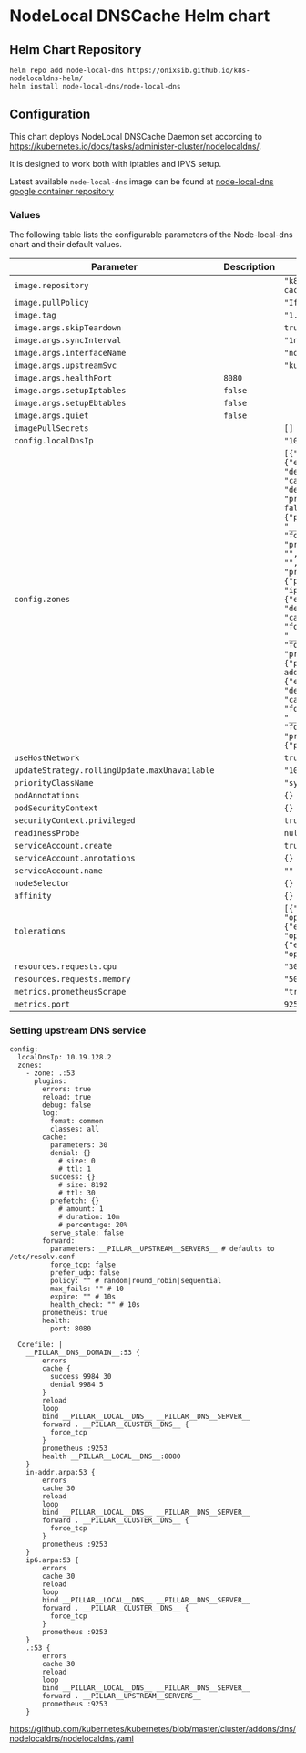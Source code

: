 # NodeLocal DNSCache Helm chart

## Helm Chart Repository

```
helm repo add node-local-dns https://onixsib.github.io/k8s-nodelocaldns-helm/
helm install node-local-dns/node-local-dns
```

## Configuration

This chart deploys NodeLocal DNSCache Daemon set according to https://kubernetes.io/docs/tasks/administer-cluster/nodelocaldns/.

It is designed to work both with iptables and IPVS setup.

Latest available `node-local-dns` image can be found at [node-local-dns google container repository](https://console.cloud.google.com/gcr/images/google-containers/GLOBAL/k8s-dns-node-cache)

### Values

The following table lists the configurable parameters of the Node-local-dns chart and their default values.

| Parameter                | Description             | Default        |
| ------------------------ | ----------------------- | -------------- |
| `image.repository` |  | `"k8s.gcr.io/dns/k8s-dns-node-cache"` |
| `image.pullPolicy` |  | `"IfNotPresent"` |
| `image.tag` |  | `"1.17.4"` |
| `image.args.skipTeardown` |  | `true` |
| `image.args.syncInterval` |  | `"1ns"` |
| `image.args.interfaceName` |  | `"nodelocaldns"` |
| `image.args.upstreamSvc` |  | `"kube-dns"` |
| `image.args.healthPort` | `8080` |
| `image.args.setupIptables` | `false` |
| `image.args.setupEbtables` | `false` |
| `image.args.quiet` | `false` |
| `imagePullSecrets` |  | `[]` |
| `config.localDnsIp` |  | `"10.19.128.2"` |
| `config.zones` |  | `[{"zone": ".:53", "plugins": {"errors": true, "reload": true, "debug": false, "log": true, "cache": {"parameters": 30, "denial": {}, "success": {}, "prefetch": {}, "serve_stale": false}, "forward": {"parameters": "__PILLAR__UPSTREAM__SERVERS__", "force_tcp": false, "prefer_udp": false, "policy": "", "max_fails": "", "expire": "", "health_check": ""}, "prometheus": true, "health": {"port": 8080}}}, {"zone": "ip6.arpa:53", "plugins": {"errors": true, "reload": true, "debug": false, "log": true, "cache": {"parameters": 30}, "forward": {"parameters": "__PILLAR__UPSTREAM__SERVERS__", "force_tcp": false}, "prometheus": true, "health": {"port": 8080}}}, {"zone": "in-addr.arpa:53", "plugins": {"errors": true, "reload": true, "debug": false, "log": true, "cache": {"parameters": 30}, "forward": {"parameters": "__PILLAR__UPSTREAM__SERVERS__", "force_tcp": false}, "prometheus": true, "health": {"port": 8080}}}]` |
| `useHostNetwork` |  | `true` |
| `updateStrategy.rollingUpdate.maxUnavailable` |  | `"10%"` |
| `priorityClassName` |  | `"system-node-critical"` |
| `podAnnotations` |  | `{}` |
| `podSecurityContext` |  | `{}` |
| `securityContext.privileged` |  | `true` |
| `readinessProbe` |  | `null` |
| `serviceAccount.create` |  | `true` |
| `serviceAccount.annotations` |  | `{}` |
| `serviceAccount.name` |  | `""` |
| `nodeSelector` |  | `{}` |
| `affinity` |  | `{}` |
| `tolerations` |  | `[{"key": "CriticalAddonsOnly", "operator": "Exists"}, {"effect": "NoExecute", "operator": "Exists"}, {"effect": "NoSchedule", "operator": "Exists"}]` |
| `resources.requests.cpu` |  | `"30m"` |
| `resources.requests.memory` |  | `"50Mi"` |
| `metrics.prometheusScrape` |  | `"true"` |
| `metrics.port` |  | `9253` |

### Setting upstream DNS service

```
config:
  localDnsIp: 10.19.128.2
  zones:
    - zone: .:53
      plugins:
        errors: true
        reload: true
        debug: false
        log:
          fomat: common
          classes: all
        cache:
          parameters: 30
          denial: {}
            # size: 0
            # ttl: 1
          success: {}
            # size: 8192
            # ttl: 30
          prefetch: {}
            # amount: 1
            # duration: 10m
            # percentage: 20%
          serve_stale: false
        forward:
          parameters: __PILLAR__UPSTREAM__SERVERS__ # defaults to /etc/resolv.conf
          force_tcp: false
          prefer_udp: false
          policy: "" # random|round_robin|sequential
          max_fails: "" # 10
          expire: "" # 10s
          health_check: "" # 10s
        prometheus: true
        health:
          port: 8080
```

```
  Corefile: |
    __PILLAR__DNS__DOMAIN__:53 {
        errors
        cache {
          success 9984 30
          denial 9984 5
        }
        reload
        loop
        bind __PILLAR__LOCAL__DNS__ __PILLAR__DNS__SERVER__
        forward . __PILLAR__CLUSTER__DNS__ {
          force_tcp
        }
        prometheus :9253
        health __PILLAR__LOCAL__DNS__:8080
    }
    in-addr.arpa:53 {
        errors
        cache 30
        reload
        loop
        bind __PILLAR__LOCAL__DNS__ __PILLAR__DNS__SERVER__
        forward . __PILLAR__CLUSTER__DNS__ {
          force_tcp
        }
        prometheus :9253
    }
    ip6.arpa:53 {
        errors
        cache 30
        reload
        loop
        bind __PILLAR__LOCAL__DNS__ __PILLAR__DNS__SERVER__
        forward . __PILLAR__CLUSTER__DNS__ {
          force_tcp
        }
        prometheus :9253
    }
    .:53 {
        errors
        cache 30
        reload
        loop
        bind __PILLAR__LOCAL__DNS__ __PILLAR__DNS__SERVER__
        forward . __PILLAR__UPSTREAM__SERVERS__
        prometheus :9253
    }
```

https://github.com/kubernetes/kubernetes/blob/master/cluster/addons/dns/nodelocaldns/nodelocaldns.yaml